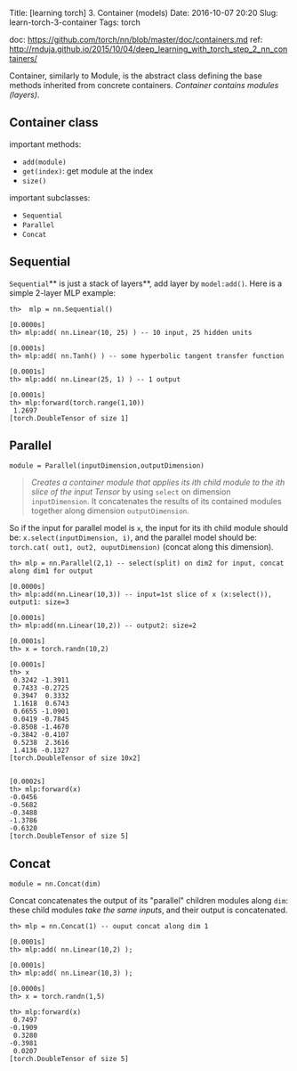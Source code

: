 Title: [learning torch] 3. Container (models)
Date: 2016-10-07 20:20
Slug:  learn-torch-3-container
Tags: torch


doc: 
<https://github.com/torch/nn/blob/master/doc/containers.md>
ref: 
<http://rnduja.github.io/2015/10/04/deep_learning_with_torch_step_2_nn_containers/>

Container, similarly to Module, is the abstract class defining the base methods inherited from concrete containers. *Container contains modules (layers)*.

Container class
---------------

important methods: 


* ``add(module)``
* ``get(index)``: get module at the index
* ``size()``


important subclasses:


* ``Sequential``
* ``Parallel``
* ``Concat``


Sequential
----------

``Sequential``** is just a stack of layers**, add layer by ``model:add()``. Here is a simple 2-layer MLP example: 

	th>  mlp = nn.Sequential()
	                                                                      [0.0000s]	
	th> mlp:add( nn.Linear(10, 25) ) -- 10 input, 25 hidden units
	                                                                      [0.0001s]	
	th> mlp:add( nn.Tanh() ) -- some hyperbolic tangent transfer function
	                                                                      [0.0001s]	
	th> mlp:add( nn.Linear(25, 1) ) -- 1 output
	                                                                      [0.0001s]	
	th> mlp:forward(torch.range(1,10))
	 1.2697
	[torch.DoubleTensor of size 1]


Parallel
--------

``module = Parallel(inputDimension,outputDimension)``

>*Creates a container module that applies its ith child module to the ith slice of the input Tensor* by using ``select`` on dimension ``inputDimension``. It concatenates the results of its contained modules together along dimension ``outputDimension``. 

So if the input for parallel model is ``x``,  the input for its ith child module should be: ``x.select(inputDimension, i)``, 
and the parallel model should be: ``torch.cat( out1, out2, ouputDimension)`` (concat along this dimension). 


	th> mlp = nn.Parallel(2,1) -- select(split) on dim2 for input, concat along dim1 for output
	                                                                      [0.0000s]	
	th> mlp:add(nn.Linear(10,3)) -- input=1st slice of x (x:select()), output1: size=3
	                                                                      [0.0001s]	
	th> mlp:add(nn.Linear(10,2)) -- output2: size=2
	                                                                      [0.0001s]	
	th> x = torch.randn(10,2) 
	                                                                      [0.0001s]	
	th> x
	 0.3242 -1.3911
	 0.7433 -0.2725
	 0.3947  0.3332
	 1.1618  0.6743
	 0.6655 -1.0901
	 0.0419 -0.7845
	-0.8508 -1.4670
	-0.3842 -0.4107
	 0.5238  2.3616
	 1.4136 -0.1327
	[torch.DoubleTensor of size 10x2]
	
	                                                                      [0.0002s]	
	th> mlp:forward(x)
	-0.0456
	-0.5682
	-0.3488
	-1.3786
	-0.6320
	[torch.DoubleTensor of size 5]


Concat
------

``module = nn.Concat(dim)``

Concat concatenates the output of its "parallel" children modules along ``dim``: these child modules *take the same inputs*, and their output is concatenated.

	th> mlp = nn.Concat(1) -- ouput concat along dim 1
	                                                                      [0.0001s]	
	th> mlp:add( nn.Linear(10,2) );
	                                                                      [0.0001s]	
	th> mlp:add( nn.Linear(10,3) );
	                                                                      [0.0000s]	
	th> x = torch.randn(1,5)
	
	th> mlp:forward(x)
	 0.7497
	-0.1909
	 0.3280
	-0.3981
	 0.0207
	[torch.DoubleTensor of size 5]




